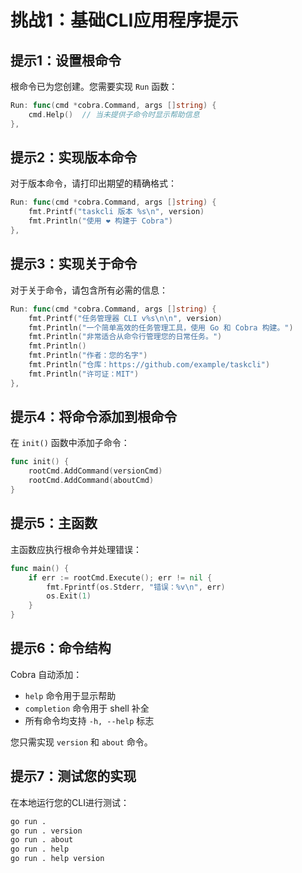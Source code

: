 # 挑战1：基础CLI应用程序提示

## 提示1：设置根命令

根命令已为您创建。您需要实现 `Run` 函数：

```go
Run: func(cmd *cobra.Command, args []string) {
    cmd.Help()  // 当未提供子命令时显示帮助信息
},
```

## 提示2：实现版本命令

对于版本命令，请打印出期望的精确格式：

```go
Run: func(cmd *cobra.Command, args []string) {
    fmt.Printf("taskcli 版本 %s\n", version)
    fmt.Println("使用 ❤️ 构建于 Cobra")
},
```

## 提示3：实现关于命令

对于关于命令，请包含所有必需的信息：

```go
Run: func(cmd *cobra.Command, args []string) {
    fmt.Printf("任务管理器 CLI v%s\n\n", version)
    fmt.Println("一个简单高效的任务管理工具，使用 Go 和 Cobra 构建。")
    fmt.Println("非常适合从命令行管理您的日常任务。")
    fmt.Println()
    fmt.Println("作者：您的名字")
    fmt.Println("仓库：https://github.com/example/taskcli")
    fmt.Println("许可证：MIT")
},
```

## 提示4：将命令添加到根命令

在 `init()` 函数中添加子命令：

```go
func init() {
    rootCmd.AddCommand(versionCmd)
    rootCmd.AddCommand(aboutCmd)
}
```

## 提示5：主函数

主函数应执行根命令并处理错误：

```go
func main() {
    if err := rootCmd.Execute(); err != nil {
        fmt.Fprintf(os.Stderr, "错误：%v\n", err)
        os.Exit(1)
    }
}
```

## 提示6：命令结构

Cobra 自动添加：
- `help` 命令用于显示帮助
- `completion` 命令用于 shell 补全
- 所有命令均支持 `-h, --help` 标志

您只需实现 `version` 和 `about` 命令。

## 提示7：测试您的实现

在本地运行您的CLI进行测试：

```bash
go run . 
go run . version
go run . about
go run . help
go run . help version
```